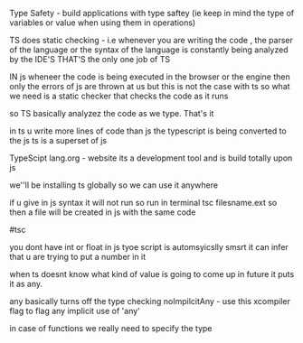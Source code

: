 Type Safety - build applications with type saftey (ie keep in mind the type of variables or value when using them in operations)

TS does static checking - i.e whenever you are writing the code , the parser of the language or the syntax of the language is constantly being analyzed by the IDE'S
THAT'S the only one job of TS

IN js wheneer the code is being executed in the browser or the engine then only the errors of js are thrown at us
but this is not the case with ts 
so what we need is a static checker that checks the code as it runs


so TS basically analyzez the code as we type. That's it

in ts u write more lines of code than js
the typescript is being converted to the js
ts is a superset of js

TypeScipt lang.org - website
its a development tool and is build totally upon js


we''ll be installing ts globally so we can use it anywhere
 

if u give in js syntax it will not run 
so run in terminal tsc filesname.ext
so then a file will be created in js with the same code



#tsc 

you dont have int or float in js
tyoe script is automsyicslly smsrt it can infer that u are trying to put a number in it

when ts doesnt know what kind of value is going to come up in future it puts it as any.

any basically turns off the type checking
noImpilcitAny - use this xcompiler flag to flag any implicit use of 'any'

in case of functions we really need to specify the type
